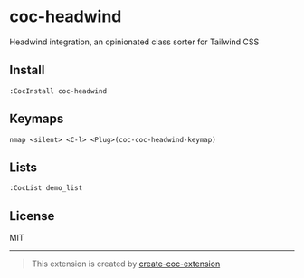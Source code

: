 # coc-headwind

Headwind integration, an opinionated class sorter for Tailwind CSS

## Install

`:CocInstall coc-headwind`

## Keymaps

`nmap <silent> <C-l> <Plug>(coc-coc-headwind-keymap)`

## Lists

`:CocList demo_list`

## License

MIT

---

> This extension is created by [create-coc-extension](https://github.com/fannheyward/create-coc-extension)
